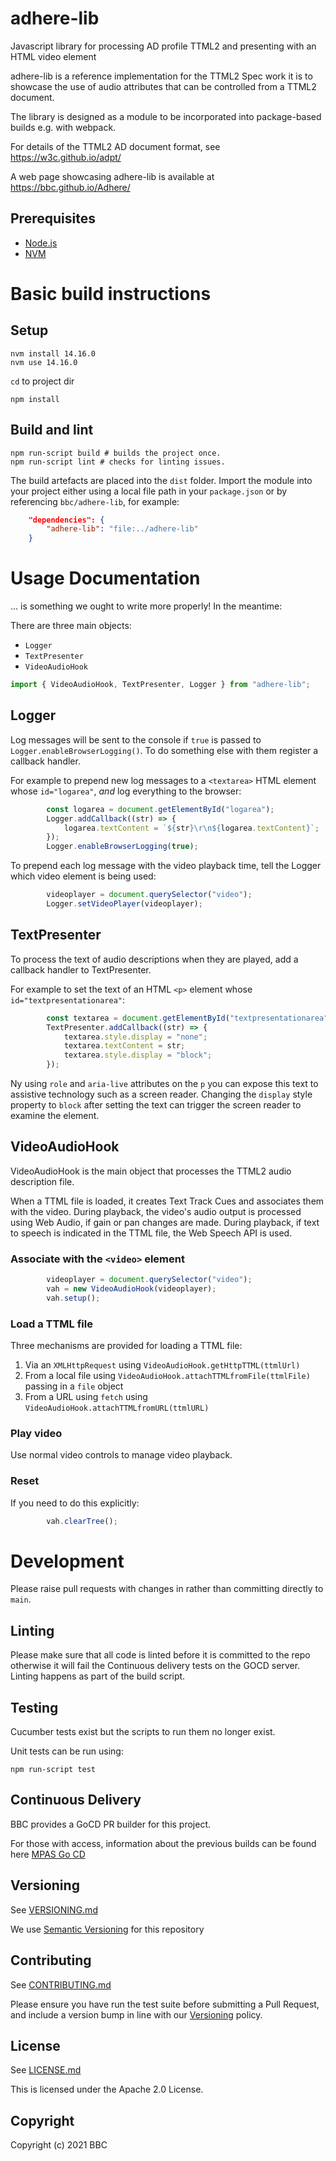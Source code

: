 # adhere-lib
Javascript library for processing AD profile TTML2 and presenting with an HTML video element

adhere-lib is a reference implementation for the TTML2 Spec work it is to showcase
the use of audio attributes that can be controlled from a TTML2 document.

The library is designed as a module to be incorporated into package-based builds
e.g. with webpack.

For details of the TTML2 AD document format, see https://w3c.github.io/adpt/

A web page showcasing adhere-lib is available at https://bbc.github.io/Adhere/

## Prerequisites
- [Node.js](https://nodejs.org/en/)
- [NVM](https://github.com/creationix/nvm)

# Basic build instructions

## Setup

```Shell
nvm install 14.16.0
nvm use 14.16.0
```
`cd` to project dir

```Shell
npm install
```

## Build and lint

```Shell
npm run-script build # builds the project once.
npm run-script lint # checks for linting issues.
```

The build artefacts are placed into the `dist` folder. Import the module into your project
either using a local file path in your `package.json` or by referencing `bbc/adhere-lib`, for example:

```json
    "dependencies": {
        "adhere-lib": "file:../adhere-lib"
    }
```

# Usage Documentation

... is something we ought to write more properly! In the meantime:

There are three main objects:
* `Logger`
* `TextPresenter`
* `VideoAudioHook`

```javascript
import { VideoAudioHook, TextPresenter, Logger } from "adhere-lib";
```

## Logger

Log messages will be sent to the console if `true` is passed to `Logger.enableBrowserLogging()`.
To do something else with them register a callback handler.

For example to prepend new log messages to a `<textarea>` HTML element whose `id="logarea"`,
_and_ log everything to the browser:

```javascript
        const logarea = document.getElementById("logarea");
        Logger.addCallback((str) => {
            logarea.textContent = `${str}\r\n${logarea.textContent}`;
        });
        Logger.enableBrowserLogging(true);
```

To prepend each log message with the video playback time, tell the Logger which video element is being used:

```javascript
        videoplayer = document.querySelector("video");
        Logger.setVideoPlayer(videoplayer);
```

## TextPresenter

To process the text of audio descriptions when they are played, add a callback handler to TextPresenter.

For example to set the text of an HTML `<p>` element whose `id="textpresentationarea"`:

```javascript
        const textarea = document.getElementById("textpresentationarea");
        TextPresenter.addCallback((str) => {
            textarea.style.display = "none";
            textarea.textContent = str;
            textarea.style.display = "block";
        });
```

Ny using `role` and `aria-live` attributes on the `p` you can expose this text to assistive technology
such as a screen reader.
Changing the `display` style property to `block` after setting the text can trigger
the screen reader to examine the element.

## VideoAudioHook

VideoAudioHook is the main object that processes the TTML2 audio description file.

When a TTML file is loaded, it creates Text Track Cues and associates them with the video.
During playback, the video's audio output is processed using Web Audio, if gain or pan changes are made.
During playback, if text to speech is indicated in the TTML file, the Web Speech API is used.
### Associate with the `<video>` element

```javascript
        videoplayer = document.querySelector("video");
        vah = new VideoAudioHook(videoplayer);
        vah.setup();
```

### Load a TTML file

Three mechanisms are provided for loading a TTML file:
1. Via an `XMLHttpRequest` using `VideoAudioHook.getHttpTTML(ttmlUrl)`
2. From a local file using `VideoAudioHook.attachTTMLfromFile(ttmlFile)` passing in a `file` object
3. From a URL using `fetch` using `VideoAudioHook.attachTTMLfromURL(ttmlURL)`
### Play video

Use normal video controls to manage video playback.
### Reset

If you need to do this explicitly:

```javascript
        vah.clearTree();
```

# Development

Please raise pull requests with changes in rather than committing directly to `main`.

## Linting

Please make sure that all code is linted before it is committed to the repo
otherwise it will fail the Continuous delivery tests on the GOCD server.
Linting happens as part of the build script.

## Testing

Cucumber tests exist but the scripts to run them no longer exist.

Unit tests can be run using:
```Shell
npm run-script test
```

## Continuous Delivery

BBC provides a GoCD PR builder for this project.

For those with access, information about the previous builds can be found here
[MPAS Go CD](https://gocd.pas.tools.bbc.co.uk/go/tab/pipeline/history/adhere-lib-pr-build)

## Versioning

See [VERSIONING.md](VERSIONING.md)

We use [Semantic Versioning](https://semver.org/) for this repository

## Contributing

See [CONTRIBUTING.md](CONTRIBUTING.md)

Please ensure you have run the test suite before submitting a Pull Request, and include a version bump in line with our [Versioning](#versioning) policy.

## License

See [LICENSE.md](LICENSE.md)

This is licensed under the Apache 2.0 License.

## Copyright

Copyright (c) 2021 BBC
